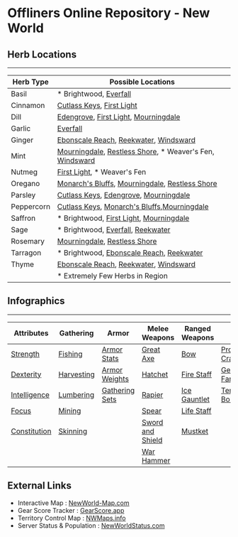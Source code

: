 # Offliners Online Repository - New World

## Herb Locations
---
| Herb Type  | Possible Locations |
| ---------  | ---------------- |
| Basil      | * Brightwood, [Everfall](images/herb_locations_everfall.jpg) |
| Cinnamon   | [Cutlass Keys](images/herb_locations_cutlasskeys.jpg), [First Light](images/herb_locations_firstlight.jpg) |
| Dill       | [Edengrove](images/herb_locations_edengrove.jpg), [First Light](images/herb_locations_firstlight.jpg), [Mourningdale](images/herb_locations_mourningdale.jpg) |
| Garlic     | [Everfall](images/herb_locations_everfall.jpg) |
| Ginger     | [Ebonscale Reach](images/herb_locations_ebonscalereach.jpg), [Reekwater](images/herb_locations_reekwater.jpg), [Windsward](images/herb_locations_windsward.jpg) |
| Mint       | [Mourningdale](images/herb_locations_mourningdale.jpg), [Restless Shore](images/herb_locations_restlessshore.jpg), * Weaver's Fen, [Windsward](images/herb_locations_windsward.jpg) |
| Nutmeg     | [First Light](images/herb_locations_firstlight.jpg), * Weaver's Fen |
| Oregano    | [Monarch's Bluffs](images/herb_locations_monarchsbluffs.jpg), [Mourningdale](images/herb_locations_mourningdale.jpg), [Restless Shore](images/herb_locations_restlessshore.jpg) |
| Parsley    | [Cutlass Keys](images/herb_locations__cutlasskeys.jpg), [Edengrove](images/herb_locations_edengrove.jpg), [Mourningdale](images/herb_locations_mourningdale.jpg) |
| Peppercorn | [Cutlass Keys](images/herb_locations_cutlasskeys.jpg), [Monarch's Bluffs](images/herb_locations_monarchsbluffs.jpg),[Mourningdale](images/herb_locations_mourningdale.jpg) |
| Saffron    | * Brightwood, [First Light](images/herb_locations_firstlight.jpg), [Mourningdale](images/herb_locations_mourningdale.jpg) |
| Sage       | * Brightwood, [Everfall](images/herb_locations_everfall.jpg), [Reekwater](images/herb_locations_reekwater.jpg) |
| Rosemary   | [Mourningdale](images/herb_locations_mourningdale.jpg), [Restless Shore](images/herb_locations_restlessshore.jpg) |
| Tarragon   | * Brightwood, [Ebonscale Reach](images/herb_locations_ebonscalereach.jpg), [Reekwater](images/herb_locations_reekwater.jpg) |
| Thyme      | [Ebonscale Reach](images/herb_locations_ebonscalereach.jpg), [Reekwater](images/herb_locations_reekwater.jpg), [Windsward](images/herb_locations_windsward.jpg) |
|            | * Extremely Few Herbs in Region |

## Infographics
---
| Attributes   | Gathering  | Armor | Melee Weapons | Ranged Weapons | Misc |
| ------------- |-------------| ------ | ------- | ------ | ------ |
| [Strength](images/attribute_strengh.jpg)          | [Fishing](images/gathering_fishing.jpg)       | [Armor Stats](images/armor_stats.png)            | [Great Axe](images/weapon_greataxe.jpg)              | [Bow](images/weapon_bow.jpg)                   | [Provisioning Crates](images/info_provisioncrates.png)
| [Dexterity](images/attribute_dexterity.jpg)       | [Harvesting](images/gathering_harvesting.jpg) | [Armor Weights](images/armor_weight.png)         | [Hatchet](images/weapon_hatchet.jpg)                 | [Fire Staff](images/weapon_firestaff.jpg)      | [Gearscore Farming](images/info_gearscorelocations.jpg)
| [Intelligence](images/attribute_intelligence.jpg) | [Lumbering](images/gathering_lumbering.jpg)   | [Gathering Sets](images/info_gatheringsets.png)  | [Rapier](images/weapon_rapier.jpg)                   | [Ice Gauntlet](images/weapon_icegauntlet.jpg)  | [Territory Bonuses](images/info_territorybonuses.png)
| [Focus](images/attribute_focus.jpg)               | [Mining](images/gathering_mining.jpg)         |                                                  | [Spear](images/weapon_spear.jpg)                     | [Life Staff](images/weapon_lifestaff.jpg)      | 
| [Constitution](images/attribute_constitution.jpg) | [Skinning](images/gathering_skinning.jpg)     |                                                  | [Sword and Shield](images/weapon_swordandshield.jpg) | [Mustket](images/weapon_musket.jpg)            |
|                                                   |                                               |                                                  | [War Hammer](images/weapon_warhammer.jpg)            |                                                |

## External Links
 * Interactive Map : [NewWorld-Map.com](https://www.newworld-map.com/)
 * Gear Score Tracker : [GearScore.app](https://gearscore.app)
 * Territory Control Map : [NWMaps.info](https://nwmaps.info/)
 * Server Status & Population : [NewWorldStatus.com](https://newworldstatus.com/worlds)